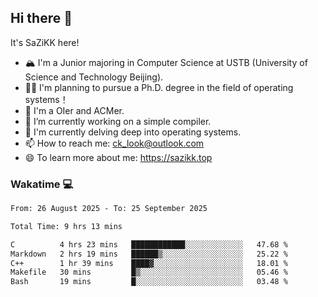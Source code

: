 ## Hi there 👋

It's SaZiKK here!

- 🏔️ I'm a Junior majoring in Computer Science  at USTB (University of Science and Technology Beijing).
- 🧑‍🎓 I'm planning to pursue a Ph.D. degree in the field of operating systems！
- 🚀 I'm a OIer and ACMer.
- 🔭 I’m currently working on a simple compiler.
- 🌱 I'm currently delving deep into operating systems.
- 📫 How to reach me: ck_look@outlook.com
- 😄 To learn more about me: https://sazikk.top

  
<!--
**SaZiKK/SaZiKK** is a ✨ _special_ ✨ repository because its `README.md` (this file) appears on your GitHub profile.

Here are some ideas to get you started:

- 🔭 I’m currently working on ...
- 🌱 I’m currently learning ...
- 👯 I’m looking to collaborate on ...
- 🤔 I’m looking for help with ...
- 💬 Ask me about ...
- 📫 How to reach me: ...
- 😄 Pronouns: ...
- ⚡ Fun fact: ...
-->

### Wakatime 💻

<!--START_SECTION:waka-->

```txt
From: 26 August 2025 - To: 25 September 2025

Total Time: 9 hrs 13 mins

C          4 hrs 23 mins   ████████████░░░░░░░░░░░░░   47.68 %
Markdown   2 hrs 19 mins   ██████▒░░░░░░░░░░░░░░░░░░   25.22 %
C++        1 hr 39 mins    ████▓░░░░░░░░░░░░░░░░░░░░   18.01 %
Makefile   30 mins         █▒░░░░░░░░░░░░░░░░░░░░░░░   05.46 %
Bash       19 mins         █░░░░░░░░░░░░░░░░░░░░░░░░   03.48 %
```

<!--END_SECTION:waka-->
